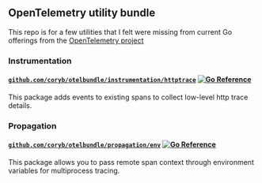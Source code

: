 ## OpenTelemetry utility bundle

This repo is for a few utilities that I felt were missing from current Go offerings from the [OpenTelemetry project](https://github.com/open-telemetry?language=go)

### Instrumentation

#### [`github.com/coryb/otelbundle/instrumentation/httptrace`](https://github.com/coryb/otelbundle/tree/main/instrumentation/httptrace) [![Go Reference](https://pkg.go.dev/badge/github.com/coryb/otelbundle/instrumentation/httptrace.svg)](https://pkg.go.dev/github.com/coryb/otelbundle/instrumentation/httptrace)
This package adds events to existing spans to collect low-level http trace details.

### Propagation

#### [`github.com/coryb/otelbundle/propagation/env`](https://github.com/coryb/otelbundle/tree/main/propagation/env) [![Go Reference](https://pkg.go.dev/badge/github.com/coryb/otelbundle/propagation/env.svg)](https://pkg.go.dev/github.com/coryb/otelbundle/propagation/env)

This package allows you to pass remote span context through environment variables for multiprocess tracing.